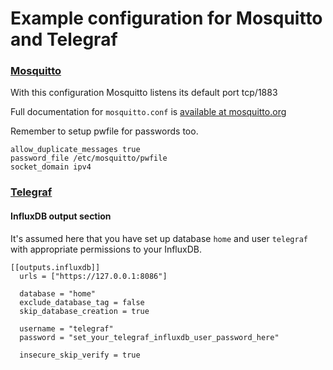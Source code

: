 # Example configuration for Mosquitto and Telegraf

### [Mosquitto](https://mosquitto.org/)

With this configuration Mosquitto listens its default port tcp/1883

Full documentation for `mosquitto.conf` is [available at mosquitto.org](https://mosquitto.org/man/mosquitto-conf-5.html)

Remember to setup pwfile for passwords too.


```
allow_duplicate_messages true
password_file /etc/mosquitto/pwfile
socket_domain ipv4
```

### [Telegraf](https://docs.influxdata.com/telegraf/v1.17/)

#### InfluxDB output section

It's assumed here that you have set up database `home` and user `telegraf` with appropriate permissions
to your InfluxDB.


```
[[outputs.influxdb]]
  urls = ["https://127.0.0.1:8086"]

  database = "home"
  exclude_database_tag = false
  skip_database_creation = true

  username = "telegraf"
  password = "set_your_telegraf_influxdb_user_password_here"

  insecure_skip_verify = true

```
